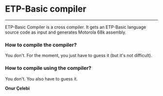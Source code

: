 # ETP-Basic compiler
------------------

ETP-Basic Compiler is a cross compiler.
It gets an ETP-Basic language source code as input and generates Motorola 68k assembly.

### How to compile the compiler?
You don't. For the moment, you just have to guess it (but it's not difficult).

### How to compile using the compiler?
You don't. You also have to guess it.


**Onur Çelebi**